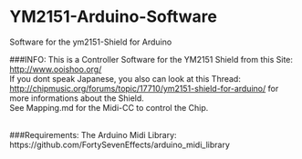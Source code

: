 # YM2151-Arduino-Software
Software for the ym2151-Shield for Arduino

###INFO:
This is a Controller Software for the YM2151 Shield from this Site: http://www.ooishoo.org/
<br>If you dont speak Japanese, you also can look at this Thread: http://chipmusic.org/forums/topic/17710/ym2151-shield-for-arduino/ for more informations about the Shield. 
<br>See Mapping.md for the Midi-CC to control the Chip.


<br>
###Requirements:
The Arduino Midi Library:
	https://github.com/FortySevenEffects/arduino_midi_library

<br>


